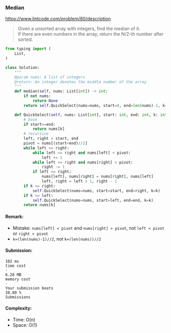 ### Median
https://www.lintcode.com/problem/80/description
>Given a unsorted array with integers, find the median of it.\
>If there are even numbers in the array, return the N/2-th number after sorted.
```python
from typing import (
    List,
)

class Solution:
    """
    @param nums: A list of integers
    @return: An integer denotes the middle number of the array
    """
    def median(self, nums: List[int]) -> int:
        if not nums: 
            return None
        return self.QuickSelect(nums=nums, start=0, end=len(nums)-1, k=(len(nums)-1)//2)

    def QuickSelect(self, nums: List[int], start: int, end: int, k: int):
        # base
        if start==end:
            return nums[k]
        # recursive
        left, right = start, end
        pivot = nums[(start+end)//2]
        while left <= right:
            while left <= right and nums[left] < pivot:
                left += 1
            while left <= right and nums[right] > pivot:
                right -= 1
            if left <= right:
                nums[left], nums[right] = nums[right], nums[left]
                left, right = left + 1, right - 1
        if k <= right:
            self.QuickSelect(nums=nums, start=start, end=right, k=k)
        if k >= left:
            self.QuickSelect(nums=nums, start=left, end=end, k=k)
        return nums[k]

```
#### Remark:
- Mistake: `nums[left] < pivot` and  `nums[right] > pivot`, not `left < pivot` or  `right > pivot`
- `k=(len(nums)-1)//2`, not `k=(len(nums))//2`
#### Submission:
```
102 ms
time cost
·
6.28 MB
memory cost
·
Your submission beats
38.80 %
Submissions
```
#### Complexity:
- Time: O(n)
- Space: O(1)
